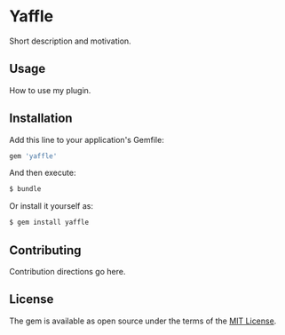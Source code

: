# Yaffle
Short description and motivation.

## Usage
How to use my plugin.

## Installation
Add this line to your application's Gemfile:

```ruby
gem 'yaffle'
```

And then execute:
```bash
$ bundle
```

Or install it yourself as:
```bash
$ gem install yaffle
```

## Contributing
Contribution directions go here.

## License
The gem is available as open source under the terms of the [MIT License](http://opensource.org/licenses/MIT).
